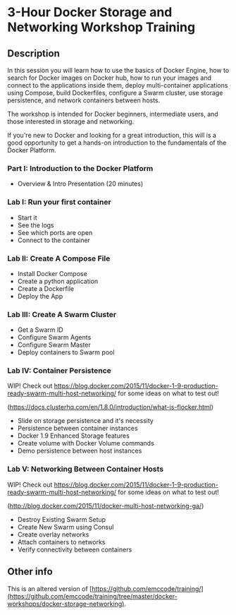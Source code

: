 3-Hour Docker Storage and Networking Workshop Training
===============================

## Description

In this session you will learn how to use the basics of Docker Engine, how to search for Docker images on Docker hub, how to run your images and connect to the applications inside them, deploy multi-container applications using Compose, build Dockerfiles, configure a Swarm cluster, use storage persistence, and network containers between hosts.

The workshop is intended for Docker beginners, intermediate users, and those interested in storage and networking.

If you're new to Docker and looking for a great introduction, this will is a good opportunity to get a hands-on introduction to the fundamentals of the Docker Platform.

### Part I: Introduction to the Docker Platform
 - Overview & Intro Presentation (20 minutes)

### Lab I: Run your first container

 - Start it
 - See the logs
 - See which ports are open
 - Connect to the container

### Lab II: Create A Compose File

 - Install Docker Compose
 - Create a python application
 - Create a Dockerfile
 - Deploy the App

### Lab III: Create A Swarm Cluster

 - Get a Swarm ID
 - Configure Swarm Agents
 - Configure Swarm Master
 - Deploy containers to Swarm pool

### Lab IV: Container Persistence

WIP! Check out https://blog.docker.com/2015/11/docker-1-9-production-ready-swarm-multi-host-networking/ for some ideas on what to test out!

(https://docs.clusterhq.com/en/1.8.0/introduction/what-is-flocker.html)

 - Slide on storage persistence and it's necessity
 - Persistence between container instances
 - Docker 1.9 Enhanced Storage features
 - Create volume with Docker Volume commands
 - Demo persistence between host instances

### Lab V: Networking Between Container Hosts

WIP! Check out https://blog.docker.com/2015/11/docker-1-9-production-ready-swarm-multi-host-networking/ for some ideas on what to test out!

(http://blog.docker.com/2015/11/docker-multi-host-networking-ga/)

 - Destroy Existing Swarm Setup
 - Create New Swarm using Consul
 - Create overlay networks
 - Attach containers to networks
 - Verify connectivity between containers

## Other info

 This is an altered version of [https://github.com/emccode/training/](https://github.com/emccode/training/tree/master/docker-workshops/docker-storage-networking).

